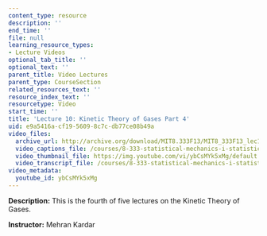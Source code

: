 ```yaml
---
content_type: resource
description: ''
end_time: ''
file: null
learning_resource_types:
- Lecture Videos
optional_tab_title: ''
optional_text: ''
parent_title: Video Lectures
parent_type: CourseSection
related_resources_text: ''
resource_index_text: ''
resourcetype: Video
start_time: ''
title: 'Lecture 10: Kinetic Theory of Gases Part 4'
uid: e9a5416a-cf19-5609-8c7c-db77ce08b49a
video_files:
  archive_url: http://archive.org/download/MIT8.333F13/MIT8_333F13_lec10_300k.mp4
  video_captions_file: /courses/8-333-statistical-mechanics-i-statistical-mechanics-of-particles-fall-2013/57fcdd7e4b695bd5af9f3847b6b18563_ybCsMYk5xMg.vtt
  video_thumbnail_file: https://img.youtube.com/vi/ybCsMYk5xMg/default.jpg
  video_transcript_file: /courses/8-333-statistical-mechanics-i-statistical-mechanics-of-particles-fall-2013/55078611fbd0737af4a91e9c2cefc0bf_ybCsMYk5xMg.pdf
video_metadata:
  youtube_id: ybCsMYk5xMg
---
```


**Description:** This is the fourth of five lectures on the Kinetic Theory of Gases.

**Instructor:** Mehran Kardar